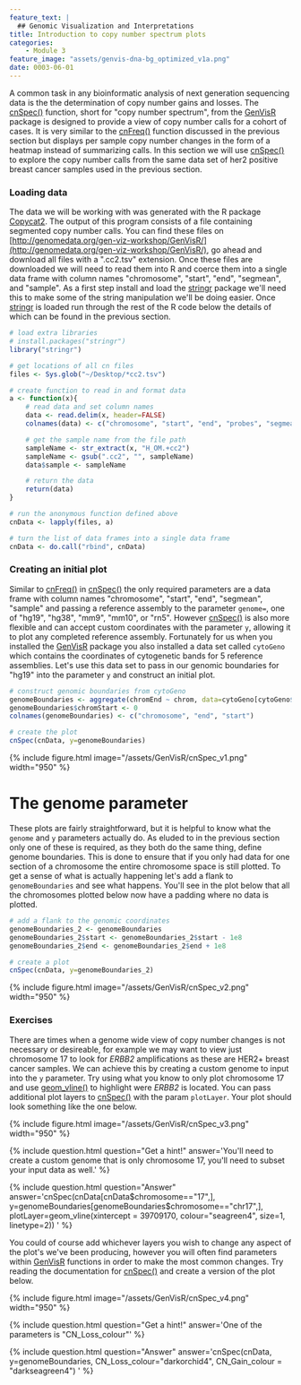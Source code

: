 ```yaml
---
feature_text: |
  ## Genomic Visualization and Interpretations
title: Introduction to copy number spectrum plots
categories:
    - Module 3
feature_image: "assets/genvis-dna-bg_optimized_v1a.png"
date: 0003-06-01
---
```


A common task in any bioinformatic analysis of next generation sequencing data is the the determination of copy number gains and losses. The [cnSpec()](https://www.rdocumentation.org/packages/GenVisR/versions/1.0.4/topics/cnSpec) function, short for "copy number spectrum", from the [GenVisR](https://bioconductor.org/packages/release/bioc/html/GenVisR.html) package is designed to provide a view of copy number calls for a cohort of cases. It is very similar to the [cnFreq()](https://www.rdocumentation.org/packages/GenVisR/versions/1.0.4/topics/cnFreq) function discussed in the previous section but displays per sample copy number changes in the form of a heatmap instead of summarizing calls. In this section we will use [cnSpec()](https://www.rdocumentation.org/packages/GenVisR/versions/1.0.4/topics/cnSpec) to explore the copy number calls from the same data set of her2 positive breast cancer samples used in the previous section.

### Loading data
The data we will be working with was generated with the R package [Copycat2](https://github.com/abelhj/cc2). The output of this program consists of a file containing segmented copy number calls. You can find these files on [http://genomedata.org/gen-viz-workshop/GenVisR/](http://genomedata.org/gen-viz-workshop/GenVisR/), go ahead and download all files with a ".cc2.tsv" extension. Once these files are downloaded we will need to read them into R and coerce them into a single data frame with column names "chromosome", "start", "end", "segmean", and "sample". As a first step install and load the [stringr](https://cran.r-project.org/web/packages/stringr/index.html) package we'll need this to make some of the string manipulation we'll be doing easier. Once [stringr](https://cran.r-project.org/web/packages/stringr/index.html) is loaded run through the rest of the R code below the details of which can be found in the previous section.

```R
# load extra libraries
# install.packages("stringr")
library("stringr")

# get locations of all cn files
files <- Sys.glob("~/Desktop/*cc2.tsv")

# create function to read in and format data
a <- function(x){
    # read data and set column names
    data <- read.delim(x, header=FALSE)
    colnames(data) <- c("chromosome", "start", "end", "probes", "segmean")

    # get the sample name from the file path
    sampleName <- str_extract(x, "H_OM.+cc2")
    sampleName <- gsub(".cc2", "", sampleName)
    data$sample <- sampleName

    # return the data
    return(data)
}

# run the anonymous function defined above
cnData <- lapply(files, a)

# turn the list of data frames into a single data frame
cnData <- do.call("rbind", cnData)
```

### Creating an initial plot
Similar to [cnFreq()](https://www.rdocumentation.org/packages/GenVisR/versions/1.0.4/topics/cnFreq) in [cnSpec()](https://www.rdocumentation.org/packages/GenVisR/versions/1.0.4/topics/cnSpec) the only required parameters are a data frame with column names "chromosome", "start", "end", "segmean", "sample" and passing a reference assembly to the parameter `genome=`, one of "hg19", "hg38", "mm9", "mm10", or "rn5". However [cnSpec()](https://www.rdocumentation.org/packages/GenVisR/versions/1.0.4/topics/cnSpec) is also more flexible and can accept custom coordinates with the parameter `y`, allowing it to plot any completed reference assembly. Fortunately for us when you installed the [GenVisR]() package you also installed a data set called `cytoGeno` which contains the coordinates of cytogenetic bands for 5 reference assemblies. Let's use this data set to pass in our genomic boundaries for "hg19" into the parameter `y` and construct an initial plot.

```R
# construct genomic boundaries from cytoGeno
genomeBoundaries <- aggregate(chromEnd ~ chrom, data=cytoGeno[cytoGeno$genome=="hg19",], max)
genomeBoundaries$chromStart <- 0
colnames(genomeBoundaries) <- c("chromosome", "end", "start")

# create the plot
cnSpec(cnData, y=genomeBoundaries)
```

{% include figure.html image="/assets/GenVisR/cnSpec_v1.png" width="950" %}

# The genome parameter
These plots are fairly straightforward, but it is helpful to know what the `genome` and `y` parameters actually do. As eluded to in the previous section only one of these is required, as they both do the same thing, define genome boundaries. This is done to ensure that if you only had data for one section of a chromosome the entire chromosome space is still plotted. To get a sense of what is actually happening let's add a flank to `genomeBoundaries` and see what happens. You'll see in the plot below that all the chromosomes plotted below now have a padding where no data is plotted.

```R
# add a flank to the genomic coordinates
genomeBoundaries_2 <- genomeBoundaries
genomeBoundaries_2$start <- genomeBoundaries_2$start - 1e8
genomeBoundaries_2$end <- genomeBoundaries_2$end + 1e8

# create a plot
cnSpec(cnData, y=genomeBoundaries_2)
```

{% include figure.html image="/assets/GenVisR/cnSpec_v2.png" width="950" %}

### Exercises

There are times when a genome wide view of copy number changes is not necessary or desireable, for example we may want to view just chromosome 17 to look for *ERBB2* amplifications as these are HER2+ breast cancer samples. We can achieve this by creating a custom genome to input into the `y` parameter. Try using what you know to only plot chromosome 17 and use [geom_vline()](http://ggplot2.tidyverse.org/reference/geom_abline.html) to highlight were *ERBB2* is located. You can pass additional plot layers to [cnSpec()](https://www.rdocumentation.org/packages/GenVisR/versions/1.0.4/topics/cnSpec) with the param `plotLayer`. Your plot should look something like the one below.

{% include figure.html image="/assets/GenVisR/cnSpec_v3.png" width="950" %}

{% include question.html question="Get a hint!" answer='You\'ll need to create a custom genome that is only chromosome 17, you\'ll need to subset your input data as well.' %}

{% include question.html question="Answer" answer='cnSpec(cnData[cnData$chromosome=="17",], y=genomeBoundaries[genomeBoundaries$chromosome=="chr17",], plotLayer=geom_vline(xintercept = 39709170, colour="seagreen4", size=1, linetype=2))
' %}

You could of course add whichever layers you wish to change any aspect of the plot's we've been producing, however you will often find parameters within [GenVisR](https://bioconductor.org/packages/release/bioc/html/GenVisR.html) functions in order to make the most common changes. Try reading the documentation for [cnSpec()](https://www.rdocumentation.org/packages/GenVisR/versions/1.0.4/topics/cnSpec) and create a version of the plot below.

{% include figure.html image="/assets/GenVisR/cnSpec_v4.png" width="950" %}

{% include question.html question="Get a hint!" answer='One of the parameters is "CN_Loss_colour"' %}

{% include question.html question="Answer" answer='cnSpec(cnData, y=genomeBoundaries, CN_Loss_colour="darkorchid4", CN_Gain_colour = "darkseagreen4")
' %}
